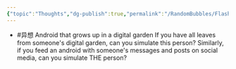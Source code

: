 ```yaml
---
{"topic":"Thoughts","dg-publish":true,"permalink":"/RandomBubbles/FlashThoughts/2023-00-00/","dgPassFrontmatter":true,"noteIcon":""}
---
```


- #异想 Android that grows up in a digital garden
	If you have all leaves from someone's digital garden, can you simulate this person?
	Similarly, if you feed an android with someone's messages and posts on social media, can you simulate THE person?
